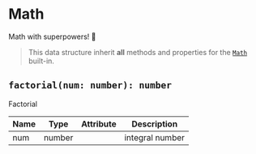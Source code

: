 # Math

Math with superpowers! 💪

> This data structure inherit **all** methods and properties for the [`Math`](https://developer.mozilla.org/en-US/docs/Web/JavaScript/Reference/Global_Objects/Math) built-in.

## `factorial(num: number): number`

Factorial

| Name | Type   | Attribute | Description     |
| ---- | ------ | --------- | --------------- |
| num  | number |           | integral number |

